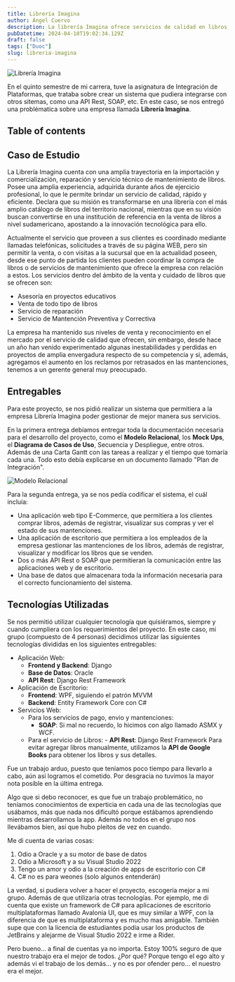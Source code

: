 ```yaml
---
title: Librería Imagina
author: Ángel Cuervo
description: La librería Imagina ofrece servicios de calidad en libros, pero enfrenta desafíos por retrasos y pérdidas frente a la competencia.
pubDatetime: 2024-04-10T19:02:34.129Z
draft: false
tags: ["Duoc"]
slug: libreria-imagina
---
```


![Librería Imagina](@assets/images/logo_libreria_imagina.png)

En el quinto semestre de mi carrera, tuve la asignatura de Integración de Plataformas, que trataba sobre crear un sistema que pudiera integrarse con otros sitemas, como una API Rest, SOAP, etc. En este caso, se nos entregó una problématica sobre una empresa llamada **Librería Imagina**.

## Table of contents

## Caso de Estudio

La Librería Imagina cuenta con una amplia trayectoria en la importación y comercialización, reparación y servicio técnico de mantenimiento de libros. Posee una amplia experiencia, adquirida durante años de ejercicio profesional, lo que le permite brindar un servicio de calidad, rápido y eficiente. Declara que su misión es transformarse en una librería con el más amplio catálogo de libros del territorio nacional, mientras que en su visión buscan convertirse en una institución de referencia en la venta de libros a nivel sudamericano, apostando a la innovación tecnológica para ello.

Actualmente el servicio que proveen a sus clientes es coordinado mediante llamadas telefónicas, solicitudes a través de su página WEB, pero sin permitir la venta, o con visitas a la sucursal que en la actualidad poseen, desde ese punto de partida los clientes pueden coordinar la compra de libros o de servicios de mantenimiento que ofrece la empresa con relación a estos. Los servicios dentro del ámbito de la venta y cuidado de libros que se ofrecen son:

- Asesoría en proyectos educativos
- Venta de todo tipo de libros
- Servicio de reparación
- Servicio de Mantención Preventiva y Correctiva

La empresa ha mantenido sus niveles de venta y reconocimiento en el mercado por el servicio de calidad que ofrecen, sin embargo, desde hace un año han venido experimentado algunas inestabilidades y perdidas en proyectos de amplia envergadura respecto de su competencia y si, además, agregamos el aumento en los reclamos por retrasados en las mantenciones, tenemos a un gerente general muy preocupado.

## Entregables

Para este proyecto, se nos pidió realizar un sistema que permitiera a la empresa Librería Imagina poder gestionar de mejor manera sus servicios.

En la primera entrega debíamos entregar toda la documentación necesaria para el desarrollo del proyecto, como el **Modelo Relacional**, los **Mock Ups**, el **Diagrama de Casos de Uso**, Secuencia y Despliegue, entre otros. Además de una Carta Gantt con las tareas a realizar y el tiempo que tomaría cada una. Todo esto debía explicarse en un documento llamado "Plan de Integración".

![Modelo Relacional](@assets/images/RelationalLibreria.png)

Para la segunda entrega, ya se nos pedía codificar el sistema, el cuál incluía:

- Una aplicación web tipo E-Commerce, que permitiera a los clientes comprar libros, además de registrar, visualizar sus compras y ver el estado de sus mantenciones.
- Una aplicación de escritorio que permitiera a los empleados de la empresa gestionar las mantenciones de los libros, además de registrar, visualizar y modificar los libros que se venden.
- Dos o más API Rest o SOAP que permitieran la comunicación entre las aplicaciones web y de escritorio.
- Una base de datos que almacenara toda la información necesaria para el correcto funcionamiento del sistema.

## Tecnologías Utilizadas

Se nos permitió utilizar cualquier tecnología que quisiéramos, siempre y cuando cumpliera con los requerimientos del proyecto. En este caso, mi grupo (compuesto de 4 personas) decidimos utilizar las siguientes tecnologías divididas en los siguientes entregables:

- Aplicación Web:
  - **Frontend y Backend**: Django
  - **Base de Datos**: Oracle
  - **API Rest**: Django Rest Framework
- Aplicación de Escritorio:
  - **Frontend**: WPF, siguiendo el patrón MVVM
  - **Backend**: Entity Framework Core con C#
- Servicios Web:
  - Para los servicios de pago, envio y mantenciones:
    - **SOAP**: Si mal no recuerdo, lo hicimos con algo llamado ASMX y WCF.
  - Para el servicio de Libros: - **API Rest**: Django Rest Framework
    Para evitar agregar libros manualmente, utilizamos la **API de Google Books** para obtener los libros y sus detalles.

Fue un trabajo arduo, puesto que teníamos poco tiempo para llevarlo a cabo, aún así logramos el cometido. Por desgracia no tuvimos la mayor nota posible en la última entrega.

Algo que si debo reconocer, es que fue un trabajo problemático, no teníamos conocimientos de experticia en cada una de las tecnologías que usábamos, más que nada nos dificultó porque estábamos aprendiendo mientras desarrollamos la app. Además no todos en el grupo nos llevábamos bien, así que hubo pleitos de vez en cuando.

Me di cuenta de varias cosas:

1. Odio a Oracle y a su motor de base de datos
2. Odio a Microsoft y a su Visual Studio 2022
3. Tengo un amor y odio a la creación de apps de escritorio con C#
4. C# no es para weones (solo algunos entenderán)

La verdad, si pudiera volver a hacer el proyecto, escogería mejor a mi grupo. Además de que utilizaría otras tecnologías. Por ejemplo, me di cuenta que existe un framework de C# para aplicaciones de escritorio multiplataformas llamado Avalonia UI, que es muy similar a WPF, con la diferencia de que es multiplataforma y es mucho mas amigable. También supe que con la licencia de estudiantes podía usar los productos de JetBrains y alejarme de Visual Studio 2022 e irme a Rider.

Pero bueno… a final de cuentas ya no importa. Estoy 100% seguro de que nuestro trabajo era el mejor de todos. ¿Por qué? Porque tengo el ego alto y además vi el trabajo de los demás… y no es por ofender pero… el nuestro era el mejor.
